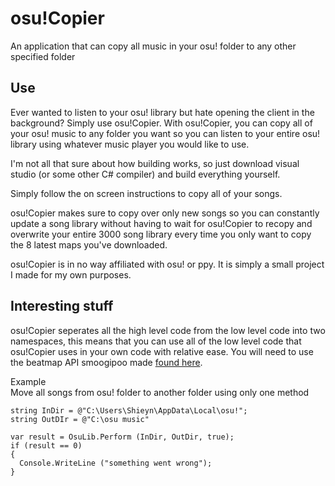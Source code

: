 # osu!Copier
An application that can copy all music in your osu! folder to any other specified folder

## Use
Ever wanted to listen to your osu! library but hate opening the client in the background? Simply use osu!Copier. With osu!Copier, you can copy all of your osu! music to any folder you want so you can listen to your entire osu! library using whatever music player you would like to use.

I'm not all that sure about how building works, so just download visual studio (or some other C# compiler) and build everything yourself.

Simply follow the on screen instructions to copy all of your songs.

osu!Copier makes sure to copy over only new songs so you can constantly update a song library without having to wait for osu!Copier to recopy and overwrite your entire 3000 song library every time you only want to copy the 8 latest maps you've downloaded.

osu!Copier is in no way affiliated with osu! or ppy. It is simply a small project I made for my own purposes.

## Interesting stuff
osu!Copier seperates all the high level code from the low level code into two namespaces, this means that you can use all of the low level code that osu!Copier uses in your own code with relative ease. You will need to use the beatmap API smoogipoo made <a href = "https://github.com/smoogipoo/osu-BMAPI"> found here</a>.

Example <br>
Move all songs from osu! folder to another folder using only one method
```
string InDir = @"C:\Users\Shieyn\AppData\Local\osu!";
string OutDIr = @"C:\osu music"

var result = OsuLib.Perform (InDir, OutDir, true);
if (result == 0)
{
  Console.WriteLine ("something went wrong");
}
```
